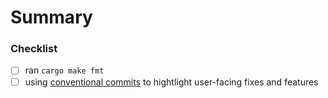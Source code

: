 # Summary

<!--
A quick summary of what this PR does, why is needs to be applied, what has changed, etc.
-->

### Checklist

- [ ] ran `cargo make fmt`
- [ ] using [conventional commits](https://www.conventionalcommits.org/en/v1.0.0/) to hightlight user-facing fixes and features
  <!--
  EXAMPLES:
  feat: you can now add and remove principals from a project
  fix: fixes an issue where the combobox was displaying incorrect values
  -->
